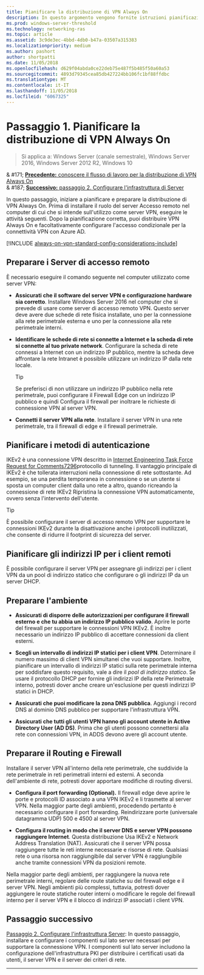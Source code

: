 ```yaml
---
title: Pianificare la distribuzione di VPN Always On
description: In questo argomento vengono fornite istruzioni pianificazione per la distribuzione di VPN Always On in Windows Server 2016.
ms.prod: windows-server-threshold
ms.technology: networking-ras
ms.topic: article
ms.assetid: 3c9de3ec-4bbd-4db0-b47a-03507a315383
ms.localizationpriority: medium
ms.author: pashort
author: shortpatti
ms.date: 11/05/2018
ms.openlocfilehash: d629f04abda0ce22deb75e487f5b485f50a60a53
ms.sourcegitcommit: 4893d79345cea85db427224bb106fc1bf88ffdbc
ms.translationtype: MT
ms.contentlocale: it-IT
ms.lasthandoff: 11/05/2018
ms.locfileid: "6067325"
---
```

# Passaggio 1. Pianificare la distribuzione di VPN Always On

>Si applica a: Windows Server (canale semestrale), Windows Server 2016, Windows Server 2012 R2, Windows 10


& #171;  [ **Precedente:** conoscere il flusso di lavoro per la distribuzione di VPN Always On](always-on-vpn-deploy-deployment.md)<br>
& #187;  [ **Successivo:** passaggio 2. Configurare l'infrastruttura di Server](vpn-deploy-server-infrastructure.md)

In questo passaggio, iniziare a pianificare e preparare la distribuzione di VPN Always On. Prima di installare il ruolo del server Accesso remoto nel computer di cui che si intende sull'utilizzo come server VPN, eseguire le attività seguenti. Dopo la pianificazione corretta, puoi distribuire VPN Always On e facoltativamente configurare l'accesso condizionale per la connettività VPN con Azure AD. 

[!INCLUDE [always-on-vpn-standard-config-considerations-include](../../../includes/always-on-vpn-standard-config-considerations-include.md)]


## Preparare i Server di accesso remoto

È necessario eseguire il comando seguente nel computer utilizzato come server VPN: 

- **Assicurati che il software del server VPN e configurazione hardware sia corretto**. Installare Windows Server 2016 nel computer che si prevede di usare come server di accesso remoto VPN. Questo server deve avere due schede di rete fisica installate, uno per la connessione alla rete perimetrale esterna e uno per la connessione alla rete perimetrale interni.

- **Identificare le schede di rete si connette a Internet e la scheda di rete si connette al tuo private network**. Configurare la scheda di rete connessi a Internet con un indirizzo IP pubblico, mentre la scheda deve affrontare la rete Intranet è possibile utilizzare un indirizzo IP dalla rete locale.

    >[!TIP]
    >Se preferisci di non utilizzare un indirizzo IP pubblico nella rete perimetrale, puoi configurare il Firewall Edge con un indirizzo IP pubblico e quindi Configura il firewall per inoltrare le richieste di connessione VPN al server VPN.

- **Connetti il server VPN alla rete**. Installare il server VPN in una rete perimetrale, tra il firewall di edge e il firewall perimetrale.

## Pianificare i metodi di autenticazione

IKEv2 è una connessione VPN descritto in [Internet Engineering Task Force Request for Comments7296](https://datatracker.ietf.org/doc/rfc7296/)protocollo di tunneling. Il vantaggio principale di IKEv2 è che tollerata interruzioni nella connessione di rete sottostante. Ad esempio, se una perdita temporanea in connessione o se un utente si sposta un computer client dalla uno rete a altro, quando ricreando la connessione di rete IKEv2 Ripristina la connessione VPN automaticamente, ovvero senza l'intervento dell'utente.

>[!TIP]
>È possibile configurare il server di accesso remoto VPN per supportare le connessioni IKEv2 durante la disattivazione anche i protocolli inutilizzati, che consente di ridurre il footprint di sicurezza del server. 

## Pianificare gli indirizzi IP per i client remoti

È possibile configurare il server VPN per assegnare gli indirizzi per i client VPN da un pool di indirizzo statico che configurare o gli indirizzi IP da un server DHCP. 

## Preparare l'ambiente

- **Assicurati di disporre delle autorizzazioni per configurare il firewall esterno e che tu abbia un indirizzo IP pubblico valido**. Aprire le porte del firewall per supportare le connessioni VPN IKEv2. È inoltre necessario un indirizzo IP pubblico di accettare connessioni da client esterni.

- **Scegli un intervallo di indirizzi IP statici per i client VPN**. Determinare il numero massimo di client VPN simultanei che vuoi supportare. Inoltre, pianificare un intervallo di indirizzi IP statici sulla rete perimetrale interna per soddisfare questo requisito, vale a dire il *pool di indirizzo statico*. Se usare il protocollo DHCP per fornire gli indirizzi IP della rete Perimetrale interno, potresti dover anche creare un'esclusione per questi indirizzi IP statici in DHCP.

- **Assicurati che puoi modificare la zona DNS pubblica**. Aggiungi i record DNS al dominio DNS pubblico per supportare l'infrastruttura VPN. 

- **Assicurati che tutti gli utenti VPN hanno gli account utente in Active Directory User \(AD DS\)**. Prima che gli utenti possono connettersi alla rete con connessioni VPN, in ADDS devono avere gli account utente.

## Preparare il Routing e Firewall 

Installare il server VPN all'interno della rete perimetrale, che suddivide la rete perimetrale in reti perimetrali interni ed esterni. A seconda dell'ambiente di rete, potresti dover apportare modifiche di routing diversi.

- **Configura il port forwarding \(Optional\).** Il firewall edge deve aprire le porte e protocolli ID associato a una VPN IKEv2 e li trasmette al server VPN. Nella maggior parte degli ambienti, procedendo pertanto è necessario configurare il port forwarding. Reindirizzare porte (universale datagramma UDP) 500 e 4500 al server VPN.

- **Configura il routing in modo che il server DNS e server VPN possono raggiungere Internet**. Questa distribuzione Usa IKEv2 e Network Address Translation \(NAT\). Assicurati che il server VPN possa raggiungere tutte le reti interne necessarie e risorse di rete. Qualsiasi rete o una risorsa non raggiungibile dal server VPN è raggiungibile anche tramite connessioni VPN da posizioni remote.

Nella maggior parte degli ambienti, per raggiungere la nuova rete perimetrale interni, regolare delle route statiche su del firewall edge e il server VPN. Negli ambienti più complessi, tuttavia, potresti dover aggiungere le route statiche router interni o modificare le regole del firewall interno per il server VPN e il blocco di indirizzi IP associati i client VPN.

## Passaggio successivo
[Passaggio 2. Configurare l'infrastruttura Server](vpn-deploy-server-infrastructure.md): In questo passaggio, installare e configurare i componenti sul lato server necessari per supportare la connessione VPN. I componenti sul lato server includono la configurazione dell'infrastruttura PKI per distribuire i certificati usati da utenti, il server VPN e il server dei criteri di rete. 

---
